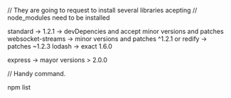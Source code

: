 
// They are going to request to install several libraries acepting 
//  node_modules need to be installed

standard -> 1.2.1 -> devDepencies and accept minor versions and patches
websocket-streams -> minor versions and patches ^1.2.1 or 
redify -> patches ~1.2.3 
lodash -> exact 1.6.0

express -> mayor versions > 2.0.0



// Handy command. 

npm list